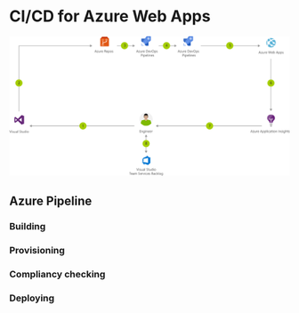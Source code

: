 # CI/CD for Azure Web Apps
![Architecture CI/CD for Azure Web Apps](azure-devops-continuous-integration-and-continuous-deployment-for-azure-web-apps.svg "Architecture CI/CD for Azure Web Apps")

## Azure Pipeline
### Building
### Provisioning
### Compliancy checking
### Deploying


